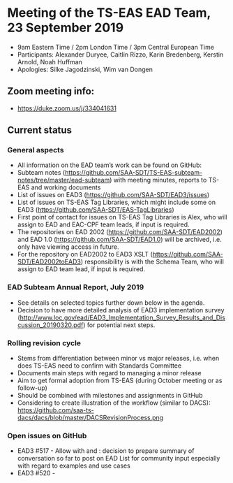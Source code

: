 # Meeting of the TS-EAS EAD Team, 23 September 2019
- 9am Eastern Time / 2pm London Time / 3pm Central European Time
- Participants: Alexander Duryee, Caitlin Rizzo, Karin Bredenberg, Kerstin Arnold, Noah Huffman
- Apologies: Silke Jagodzinski, Wim van Dongen

## Zoom meeting info:
- https://duke.zoom.us/j/334041631

## Current status
### General aspects
- All information on the EAD team’s work can be found on GitHub:
- Subteam notes (https://github.com/SAA-SDT/TS-EAS-subteam-notes/tree/master/ead-subteam) with meeting minutes, reports to TS-EAS and working documents
- List of issues on EAD3 (https://github.com/SAA-SDT/EAD3/issues)
- List of issues on TS-EAS Tag Libraries, which might include some on EAD3 (https://github.com/SAA-SDT/EAS-TagLibraries)
- First point of contact for issues on TS-EAS Tag Libraries is Alex, who will assign to EAD and EAC-CPF team leads, if input is required.
- The repositories on EAD 2002 (https://github.com/SAA-SDT/EAD2002) and EAD 1.0 (https://github.com/SAA-SDT/EAD1.0) will be archived, i.e. only have viewing access in future.
- For the repository on EAD2002 to EAD3 XSLT (https://github.com/SAA-SDT/EAD2002toEAD3) responsibility is with the Schema Team, who will assign to EAD team lead, if input is required.
### EAD Subteam Annual Report, July 2019
- See details on selected topics further down below in the agenda.
- Decision to have more detailed analysis of EAD3 implementation survey (http://www.loc.gov/ead/EAD3_Implementation_Survey_Results_and_Discussion_20190320.pdf) for potential next steps.
### Rolling revision cycle
- Stems from differentiation between minor vs major releases, i.e. when does TS-EAS need to confirm with Standards Committee
- Documents main steps with regard to managing a minor release
- Aim to get formal adoption from TS-EAS (during October meeting or as follow-up) 
- Should be combined with milestones and assignments in GitHub 
- Considering to create illustration of the workflow (similar to DACS): https://github.com/saa-ts-dacs/dacs/blob/master/DACSRevisionProcess.png
### Open issues on GitHub
- EAD3 #517 - Allow <objectxmlwrap> with <c> and <cxx>: decision to prepare summary of conversation so far to post on EAD List for community input especially with regard to examples and use cases
- EAD3 #520 - <script> might be security vulnerability: decision to revisit in the context of the shared schema work and consider renaming as part of a major revision
- EAD3 #522 - Allow <foreign> in <ref>: decision to classify as bug fix and assign to Schema team for implementation as part of a rolling revision
- EAD3 #523 - <c12> not validating in schema: decision to classify as bug fix and assign to Schema team for implementation as part of a rolling revision
- EAS Tag Libraries #20 - EAD3 elements missing examples: decision to divide the work on this among the members of EAD team and to create separate issues for ease of assignment; examples should be taken from real-life EAD files and ideally consider sub-elements and attributes as far as possible; suggestions for examples are to be posted on GitHub for transparency
### Other open issues on GitHub
- Feedback and updates have been requested for EAD3 issues #467, #484, #498, #501, #503, and #508 to clarify their status 
- EAD3 #521 - Revised description and example for <rightsdeclaration>: has been taken care of by Schema team and is awaiting publication
  
## Next steps
- From EAD Subteam Report (July 2019)
  - Seek formal adoption of Proposed Calendar for Managing Minor Revisions to EAD (https://github.com/SAA-SDT/TS-EAS-subteam-notes/blob/master/ead-subteam/working-documents/ead-rolling-revision-cycle-DRAFT.md)
  - Develop, publish, and advertise EAD3 Validation FAQ / Guidelines (e.g. how to validate using schematron): potentially to be combined with EAD3 issues #467, #501 and #508; see also: https://docs.google.com/document/d/1LGidYoOX5q3OQrZ1weYbwHCSuvYKj75C1S6PeQaH3-0/edit?usp=sharing
  - Work with Schema Team to brainstorm ways to simplify the maintenance of schemas and tag libraries: revisit question in a separate call (next meeting) and in connection with shared schema work
  - Work with Documentation/Outreach team to explore other ways to encourage adoption of EAD3
  - Work with SAA's EAS Section to update EAD-related information on SAA pages (Example: https://www2.archivists.org/groups/encoded-archival-standards-section/frequently-asked-questions-about-ead-and-ead3): check in the broader context of re-establishing collaboration between TS-EAS and EAS Section

## Day and time for monthly calls
- Suggested weeks (to align with meetings of EAC-CPF and Schema teams):
  - Week commencing 28 Oct 2019 or 4 Nov 2019
  - Week commencing 25 Nov 2019 or 2 Dec 2019
  - Week commencing 16 Dec 2019
  - Week commencing 27 Jan 2020 or 3 Feb 2020
  - Week commencing 24 Feb 2020 or 2 Mar 2020
- Agreed to aim at same time of the day as today's meeting
- Agreed on Mondays/Tuesdays as the most suitable days of the week

## Any other business
n/a 

## Action items
- Action 1: Caitlin to pick-up the question of liaison between TS-EAS and section: regular liaison model, standards questionnaire and options to collaborate, update to microsites 
- Action 2: Karin and Mark to “retire”/archive EAD 2002 repository on GitHub
- Action 3: Karin and Mark to “retire”/archive EAD 1.0 repository on GitHub
- Action 4: Karin and Mark to continue preparing the implementation of milestones and assignment of issues when working with GitHub
- Action 5: Kerstin to suggest process to regularly pick up on new issues being submitted and integrate with EAD Listserv
- Action 6: Kerstin to prepare initial analysis of EAD3 implementation survey with regard to next steps for TS-EAS EAD team; together with Wim
- Action 7: Karin and Mark to see, if question of formal adoption of the rolling revision cycle can be added to agenda of TS-EAS October meeting
- Action 8: Noah to suggest illustrative way to show the rolling revision cycle workflow
- Action 9: #517 - Kerstin to prepare summary of conversation so far to post on EAD List
- Action 10: #520 - Kerstin to refer this issue to next major revision / context of shared shema - DONE
- Action 11: #522 - Kerstin to assign to Karin and Mark as a bug fix - DONE
- Action 12: #523 - Kerstin to assign to Karin and Mark as a bug fix - DONE
- Action 13: #20 (EAS TL) - Kerstin to split this issue into separate ones that can be assigned to EAD team members - DONE
- Action 14: Karin to check for documentation that already exists with regard to Schematron and validation topic - DONE: https://docs.google.com/document/d/1LGidYoOX5q3OQrZ1weYbwHCSuvYKj75C1S6PeQaH3-0/edit?usp=sharing
- Action 15: All to start thinking about what input/feedback the EAD Team would want from the Schema Team to facilitate communication towards the EAD community and to start evaluation of suggested changes in the context of a shared schema approach
- Action 16: Karin and Mark to discuss question of exploring other ways to encourage adoption of EAD3 with Documentation/Outreach team (call on Monday, 30 September)
- Action 17: Kerstin to send Doodles for next meetings - DONE
- Action 18: All to work on their EAS TL issues (#20 and #37 to #41) and add examples on GitHub ahead of next meeting  
